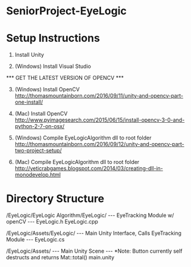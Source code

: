# SeniorProject-EyeLogic


# Setup Instructions

1. Install Unity

2. (Windows) Install Visual Studio

*** GET THE LATEST VERSION OF OPENCV ***

3. (Windows) Install OpenCV
http://thomasmountainborn.com/2016/09/11/unity-and-opencv-part-one-install/

3. (Mac) Install OpenCV
http://www.pyimagesearch.com/2015/06/15/install-opencv-3-0-and-python-2-7-on-osx/

4. (Windows) Compile EyeLogicAlgorithm dll to root folder
http://thomasmountainborn.com/2016/09/12/unity-and-opencv-part-two-project-setup/

4. (Mac) Compile EyeLogicAlgorithm dll to root folder
http://yeticrabgames.blogspot.com/2014/03/creating-dll-in-monodevelop.html


# Directory Structure

/EyeLogic/EyeLogic Algorithm/EyeLogic/
--- EyeTracking Module w/ openCV ---
EyeLogic.h
EyeLogic.cpp

/EyeLogic/Assets/EyeLogic/
--- Main Unity Interface, Calls EyeTracking Module ---
EyeLogic.cs

/EyeLogic/Assets/
--- Main Unity Scene ---
*Note: Button currently self destructs and returns Mat::total()
main.unity




